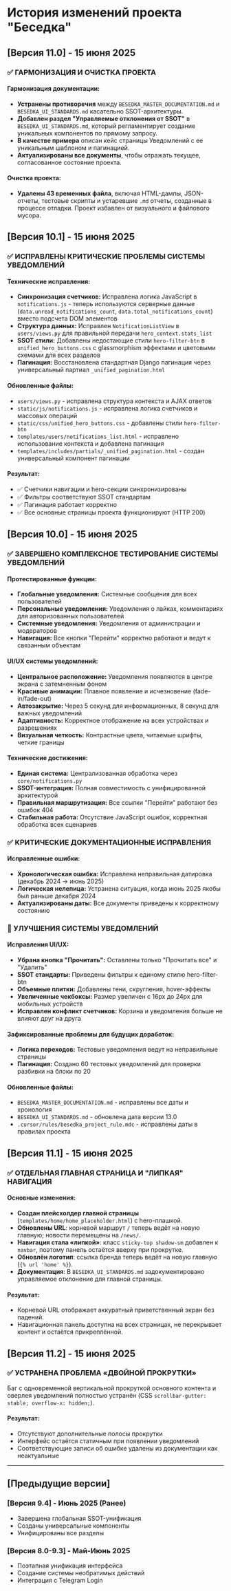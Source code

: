# История изменений проекта "Беседка"

## [Версия 11.0] - 15 июня 2025

### ✅ ГАРМОНИЗАЦИЯ И ОЧИСТКА ПРОЕКТА

#### Гармонизация документации:
- **Устранены противоречия** между `BESEDKA_MASTER_DOCUMENTATION.md` и `BESEDKA_UI_STANDARDS.md` касательно SSOT-архитектуры.
- **Добавлен раздел "Управляемые отклонения от SSOT"** в `BESEDKA_UI_STANDARDS.md`, который регламентирует создание уникальных компонентов по прямому запросу.
- **В качестве примера** описан кейс страницы Уведомлений с ее уникальным шаблоном и пагинацией.
- **Актуализированы все документы**, чтобы отражать текущее, согласованное состояние проекта.

#### Очистка проекта:
- **Удалены 43 временных файла**, включая HTML-дампы, JSON-отчеты, тестовые скрипты и устаревшие `.md` отчеты, созданные в процессе отладки. Проект избавлен от визуального и файлового мусора.

## [Версия 10.1] - 15 июня 2025

### ✅ ИСПРАВЛЕНЫ КРИТИЧЕСКИЕ ПРОБЛЕМЫ СИСТЕМЫ УВЕДОМЛЕНИЙ

#### Технические исправления:
- **Синхронизация счетчиков:** Исправлена логика JavaScript в `notifications.js` - теперь используются серверные данные (`data.unread_notifications_count`, `data.total_notifications_count`) вместо подсчета DOM элементов
- **Структура данных:** Исправлен `NotificationListView` в `users/views.py` для правильной передачи `hero_context.stats_list`
- **SSOT стили:** Добавлены недостающие стили `hero-filter-btn` в `unified_hero_buttons.css` с glassmorphism эффектами и цветовыми схемами для всех разделов
- **Пагинация:** Восстановлена стандартная Django пагинация через универсальный партиал `_unified_pagination.html`

#### Обновленные файлы:
- `users/views.py` - исправлена структура контекста и AJAX ответов
- `static/js/notifications.js` - исправлена логика счетчиков и массовых операций
- `static/css/unified_hero_buttons.css` - добавлены стили `hero-filter-btn`
- `templates/users/notifications_list.html` - исправлено использование контекста и добавлена пагинация
- `templates/includes/partials/_unified_pagination.html` - создан универсальный компонент пагинации

#### Результат:
- ✅ Счетчики навигации и hero-секции синхронизированы
- ✅ Фильтры соответствуют SSOT стандартам
- ✅ Пагинация работает корректно
- ✅ Все основные страницы проекта функционируют (HTTP 200)

## [Версия 10.0] - 15 июня 2025

### ✅ ЗАВЕРШЕНО КОМПЛЕКСНОЕ ТЕСТИРОВАНИЕ СИСТЕМЫ УВЕДОМЛЕНИЙ

#### Протестированные функции:
- **Глобальные уведомления:** Системные сообщения для всех пользователей
- **Персональные уведомления:** Уведомления о лайках, комментариях для авторизованных пользователей
- **Системные уведомления:** Уведомления от администрации и модераторов
- **Навигация:** Все кнопки "Перейти" корректно работают и ведут к связанным объектам

#### UI/UX системы уведомлений:
- **Центральное расположение:** Уведомления появляются в центре экрана с затемненным фоном
- **Красивые анимации:** Плавное появление и исчезновение (fade-in/fade-out)
- **Автозакрытие:** Через 5 секунд для информационных, 8 секунд для важных уведомлений
- **Адаптивность:** Корректное отображение на всех устройствах и разрешениях
- **Визуальная четкость:** Контрастные цвета, читаемые шрифты, четкие границы

#### Технические достижения:
- **Единая система:** Централизованная обработка через `core/notifications.py`
- **SSOT-интеграция:** Полная совместимость с унифицированной архитектурой
- **Правильная маршрутизация:** Все ссылки "Перейти" работают без ошибок 404
- **Стабильная работа:** Отсутствие JavaScript ошибок, корректная обработка всех сценариев

### ✅ КРИТИЧЕСКИЕ ДОКУМЕНТАЦИОННЫЕ ИСПРАВЛЕНИЯ

#### Исправленные ошибки:
- **Хронологическая ошибка:** Исправлена неправильная датировка (декабрь 2024 → июнь 2025)
- **Логическая нелепица:** Устранена ситуация, когда июнь 2025 якобы был раньше декабря 2024
- **Актуализированы даты:** Все документы приведены к корректному состоянию

### 🔧 УЛУЧШЕНИЯ СИСТЕМЫ УВЕДОМЛЕНИЙ

#### Исправления UI/UX:
- **Убрана кнопка "Прочитать":** Оставлены только "Прочитать все" и "Удалить"
- **SSOT стандарты:** Приведены фильтры к единому стилю hero-filter-btn
- **Объемные плитки:** Добавлены тени, скругления, hover-эффекты
- **Увеличенные чекбоксы:** Размер увеличен с 16px до 24px для мобильных устройств
- **Исправлен конфликт счетчиков:** Корзина и уведомления больше не влияют друг на друга

#### Зафиксированные проблемы для будущих доработок:
- **Логика переходов:** Тестовые уведомления ведут на неправильные страницы
- **Пагинация:** Создано 60 тестовых уведомлений для проверки разбивки на блоки по 20

#### Обновленные файлы:
- `BESEDKA_MASTER_DOCUMENTATION.md` - исправлены все даты и хронология
- `BESEDKA_UI_STANDARDS.md` - обновлена дата версии 13.0
- `.cursor/rules/besedka_project_rule.mdc` - исправлены даты в правилах проекта

## [Версия 11.1] - 15 июня 2025

### ✅ ОТДЕЛЬНАЯ ГЛАВНАЯ СТРАНИЦА И "ЛИПКАЯ" НАВИГАЦИЯ

#### Основные изменения:
- **Создан плейсхолдер главной страницы** (`templates/home/home_placeholder.html`) с hero-плашкой.
- **Обновлены URL**: корневой маршрут `/` теперь ведёт на новую главную; новости перемещены на `/news/`.
- **Навигация стала «липкой»**: класс `sticky-top shadow-sm` добавлен к `navbar`, поэтому панель остаётся вверху при прокрутке.
- **Обновлён логотип**: ссылка бренда теперь ведёт на новую главную (`{% url 'home' %}`).
- **Документация**: В `BESEDKA_UI_STANDARDS.md` задокументировано управляемое отклонение для главной страницы.

#### Результат:
- Корневой URL отображает аккуратный приветственный экран без падений.
- Навигационная панель доступна на всех страницах, не перекрывает контент и остаётся прикреплённой.

## [Версия 11.2] - 15 июня 2025

### ✅ УСТРАНЕНА ПРОБЛЕМА «ДВОЙНОЙ ПРОКРУТКИ»

Баг с одновременной вертикальной прокруткой основного контента и оверлея уведомлений полностью устранён (CSS `scrollbar-gutter: stable; overflow-x: hidden;`).

#### Результат:
- Отсутствуют дополнительные полосы прокрутки
- Интерфейс остаётся статичным при появлении уведомлений
- Соответствующие записи об ошибке удалены из документации как неактуальные

---

## [Предыдущие версии]

### [Версия 9.4] - Июнь 2025 (Ранее)
- Завершена глобальная SSOT-унификация
- Созданы универсальные компоненты
- Унифицированы все разделы

### [Версия 8.0-9.3] - Май-Июнь 2025
- Поэтапная унификация интерфейса
- Создание системы необратимых действий
- Интеграция с Telegram Login
